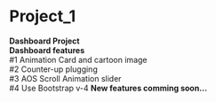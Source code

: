 # Project_1
 <b>Dashboard Project</b><br>
    <b>Dashboard features</b><br>
      #1 Animation Card and cartoon image<br>
      #2 Counter-up plugging<br>
      #3 AOS Scroll Animation slider<br>
      #4 Use Bootstrap v-4
   <b>New features comming soon...</b>
    
    
